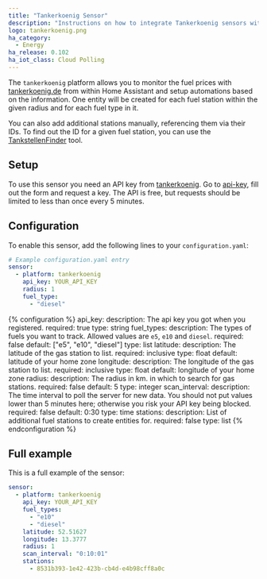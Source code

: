 ```yaml
---
title: "Tankerkoenig Sensor"
description: "Instructions on how to integrate Tankerkoenig sensors within Home Assistant."
logo: tankerkoenig.png
ha_category:
  - Energy
ha_release: 0.102
ha_iot_class: Cloud Polling
---
```


The `tankerkoenig` platform allows you to monitor the fuel prices with [tankerkoenig.de](https://www.tankerkoenig.de/) from within Home Assistant and setup automations based on the information.
One entity will be created for each fuel station within the given radius and for each fuel type in it.

You can also add additional stations manually, referencing them via their IDs. To find out the ID for a given fuel station, you can use the [TankstellenFinder](https://creativecommons.tankerkoenig.de/TankstellenFinder/index.html) tool.

## Setup

To use this sensor you need an API key from [tankerkoenig](https://creativecommons.tankerkoenig.de). Go to [api-key](https://creativecommons.tankerkoenig.de/api-key), fill out the form and request a key. The API is free, but requests should be limited to less than once every 5 minutes.

## Configuration

To enable this sensor, add the following lines to your `configuration.yaml`:

```yaml
# Example configuration.yaml entry
sensor:
  - platform: tankerkoenig
    api_key: YOUR_API_KEY
    radius: 1
    fuel_type: 
      - "diesel"
```

{% configuration %}
api_key:
  description: The api key you got when you registered.
  required: true
  type: string
fuel_types:
  description: The types of fuels you want to track. Allowed values are `e5`, `e10` and `diesel`.
  required: false
  default: ["e5", "e10", "diesel"]
  type: list
latitude:
  description: The latitude of the gas station to list.
  required: inclusive
  type: float
  default: latitude of your home zone
longitude:
  description: The longitude of the gas station to list.
  required: inclusive
  type: float
  default: longitude of your home zone
radius:
  description: The radius in km. in which to search for gas stations. 
  required: false
  default: 5
  type: integer
scan_interval:
  description: The time interval to poll the server for new data. You should not put values lower than 5 minutes here; otherwise you risk your API key being blocked.
  required: false
  default: 0:30
  type: time
stations:
  description: List of additional fuel stations to create entities for.
  required: false
  type: list
{% endconfiguration %}

## Full example

This is a full example of the sensor:

```yaml
sensor:
  - platform: tankerkoenig
    api_key: YOUR_API_KEY
    fuel_types:
      - "e10"
      - "diesel"
    latitude: 52.51627
    longitude: 13.3777
    radius: 1
    scan_interval: "0:10:01"
    stations:
      - 8531b393-1e42-423b-cb4d-e4b98cff8a0c
```
